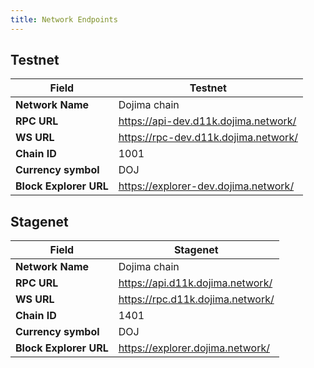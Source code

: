 ```yaml
---
title: Network Endpoints
---
```


## Testnet

| **Field**                         	 | **Testnet**               	                |
|-------------------------------------|--------------------------------------------|
| **Network Name**                  	 | Dojima chain    	                          |
| **RPC URL**                    | https://api-dev.d11k.dojima.network/ |
| **WS URL**                   	 | https://rpc-dev.d11k.dojima.network/ |
| **Chain ID**                      	 | 1001                      	                |
| **Currency symbol**    	            | DOJ                       	                |
| **Block Explorer URL** 	            | https://explorer-dev.dojima.network/       |


## Stagenet


| **Field**                         	 | **Stagenet**               	                |
|-------------------------------------|--------------------------------------------|
| **Network Name**                  	 | Dojima chain    	                          |
| **RPC URL**                    | https://api.d11k.dojima.network/ |
| **WS URL**                   	 | https://rpc.d11k.dojima.network/ |
| **Chain ID**                      	 | 1401                      	                |
| **Currency symbol**    	            | DOJ                       	                |
| **Block Explorer URL** 	            | https://explorer.dojima.network/       |